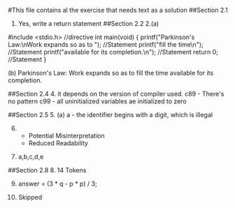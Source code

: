 #This file contains al the exercise that needs text as a solution
##Section 2.1
1. Yes, write a return statement
##Section 2.2
2.(a)

 #include <stdio.h>    //directive
int main(void)
{
 printf("Parkinson's Law:\nWork expands so as to "); //Statement
 printf("fill the time\n");	//Statement
 printf("available for its completion.\n");	//Statement
 return 0;	//Statement
}

  (b) Parkinson's Law:
      Work expands so as to fill the time
      available for its completion.


##Section 2.4
4. it depends on the version of compiler used.
   c89 - There's no pattern
   c99 - all uninitialized variables ae initialized to zero

##Section 2.5
5. (a) 
	a - the identifier begins with a digit, which is illegal

6. 
	- Potential Misinterpretation 
	- Reduced Readability

7. a,b,c,d,e

##Section 2.8
8.
	14 Tokens

9. 
	answer = (3 * q - p * p) / 3;

10. Skipped
